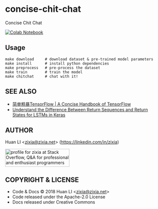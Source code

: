 # concise-chit-chat

Concise Chit Chat

[![Colab Notebook](https://img.shields.io/badge/Google_Colab-Notebook-brightgreen.svg)](https://colab.research.google.com/drive/1_TBoCV105ik8gmzbRTqoxIFajiGxCLfm)

## Usage

```shell
make download     # download dataset & pre-trained model parameters
make install      # install python dependencies
make preprocess   # pre-process the dataset
make train        # train the model
make chitchat     # chat with it!
```

## SEE ALSO

- [简单粗暴TensorFlow | A Concise Handbook of TensorFlow](https://tf.wiki)
- [Understand the Difference Between Return Sequences and Return States for LSTMs in Keras](https://machinelearningmastery.com/return-sequences-and-return-states-for-lstms-in-keras/)

## AUTHOR

Huan LI \<zixia@zixia.net\> (<https://linkedin.com/in/zixia>)

<a href="http://stackoverflow.com/users/1123955/zixia">
  <img src="http://stackoverflow.com/users/flair/1123955.png" width="208" height="58" alt="profile for zixia at Stack Overflow, Q&amp;A for professional and enthusiast programmers" title="profile for zixia at Stack Overflow, Q&amp;A for professional and enthusiast programmers">
</a>

## COPYRIGHT & LICENSE

- Code & Docs © 2018 Huan LI \<zixia@zixia.net\>
- Code released under the Apache-2.0 License
- Docs released under Creative Commons
